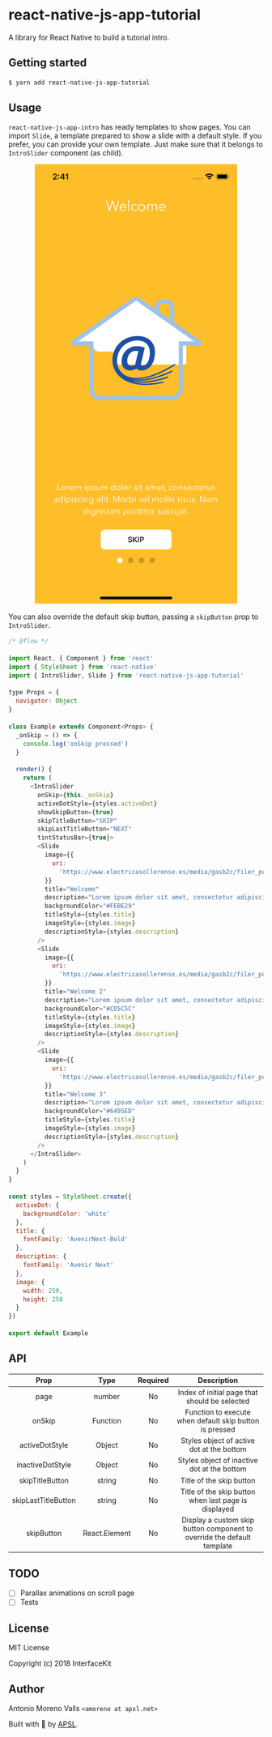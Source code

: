 # react-native-js-app-tutorial

A library for React Native to build a tutorial intro.

## Getting started

```sh
$ yarn add react-native-js-app-tutorial
```

## Usage

`react-native-js-app-intro` has ready templates to show pages. You can import `Slide`, a template prepared to show a slide with a default style. If you prefer, you can provide your own template. Just make sure that it belongs to `IntroSlider` component (as child).

<p align="center">
<img src="./template.png" alt="Stepper" width="400">
</p>

You can also override the default skip button, passing a `skipButton` prop to `IntroSlider`.

```js
/* @flow */

import React, { Component } from 'react'
import { StyleSheet } from 'react-native'
import { IntroSlider, Slide } from 'react-native-js-app-tutorial'

type Props = {
  navigator: Object
}

class Example extends Component<Props> {
  _onSkip = () => {
    console.log('onSkip pressed')
  }

  render() {
    return (
      <IntroSlider
        onSkip={this._onSkip}
        activeDotStyle={styles.activeDot}
        showSkipButton={true}
        skipTitleButton="SKIP"
        skipLastTitleButton="NEXT"
        tintStatusBar={true}>
        <Slide
          image={{
            uri:
              'https://www.electricasollerense.es/media/gasb2c/filer_public_thumbnails/filer_public/2014/04/11/fibra-logo-domestica.png__1618x1231_q85_crop_subsampling-2_upscale.png'
          }}
          title="Welcome"
          description="Lorem ipsum dolor sit amet, consectetur adipiscing elit. Morbi vel mollis risus. Nam dignissim porttitor suscipit."
          backgroundColor="#FEBE29"
          titleStyle={styles.title}
          imageStyle={styles.image}
          descriptionStyle={styles.description}
        />
        <Slide
          image={{
            uri:
              'https://www.electricasollerense.es/media/gasb2c/filer_public_thumbnails/filer_public/2014/04/11/fibra-logo-domestica.png__1618x1231_q85_crop_subsampling-2_upscale.png'
          }}
          title="Welcome 2"
          description="Lorem ipsum dolor sit amet, consectetur adipiscing elit. Morbi vel mollis risus. Nam dignissim porttitor suscipit."
          backgroundColor="#CD5C5C"
          titleStyle={styles.title}
          imageStyle={styles.image}
          descriptionStyle={styles.description}
        />
        <Slide
          image={{
            uri:
              'https://www.electricasollerense.es/media/gasb2c/filer_public_thumbnails/filer_public/2014/04/11/fibra-logo-domestica.png__1618x1231_q85_crop_subsampling-2_upscale.png'
          }}
          title="Welcome 3"
          description="Lorem ipsum dolor sit amet, consectetur adipiscing elit. Morbi vel mollis risus. Nam dignissim porttitor suscipit."
          backgroundColor="#6495ED"
          titleStyle={styles.title}
          imageStyle={styles.image}
          descriptionStyle={styles.description}
        />
      </IntroSlider>
    )
  }
}

const styles = StyleSheet.create({
  activeDot: {
    backgroundColor: 'white'
  },
  title: {
    fontFamily: 'AvenirNext-Bold'
  },
  description: {
    fontFamily: 'Avenir Next'
  },
  image: {
    width: 250,
    height: 250
  }
})

export default Example
```

## API

|        Prop         |     Type      | Required |                               Description                               |
| :-----------------: | :-----------: | :------: | :---------------------------------------------------------------------: |
|        page         |    number     |    No    |              Index of initial page that should be selected              |
|       onSkip        |   Function    |    No    |         Function to execute when default skip button is pressed         |
|   activeDotStyle    |    Object     |    No    |                Styles object of active dot at the bottom                |
|  inactiveDotStyle   |    Object     |    No    |               Styles object of inactive dot at the bottom               |
|   skipTitleButton   |    string     |    No    |                        Title of the skip button                         |
| skipLastTitleButton |    string     |    No    |          Title of the skip button when last page is displayed           |
|     skipButton      | React.Element |    No    | Display a custom skip button component to override the default template |

## TODO

* [ ] Parallax animations on scroll page
* [ ] Tests

## License

MIT License

Copyright (c) 2018 InterfaceKit

## Author

Antonio Moreno Valls `<amoreno at apsl.net>`

Built with 💛 by [APSL](https://github.com/apsl).
